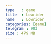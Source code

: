 ```yaml
---
type   : game
title  : Lowrider
name   : Lowrider
categories: [game]
telegram : 903
size : 479 MB
---
```



